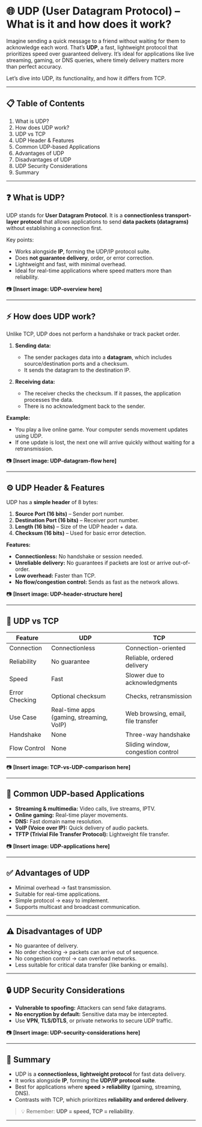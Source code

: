 

# 🌐 **UDP (User Datagram Protocol) – What is it and how does it work?**

Imagine sending a quick message to a friend without waiting for them to acknowledge each word. That’s **UDP**, a fast, lightweight protocol that prioritizes speed over guaranteed delivery. It’s ideal for applications like live streaming, gaming, or DNS queries, where timely delivery matters more than perfect accuracy.

Let’s dive into UDP, its functionality, and how it differs from TCP.

---

## 📋 **Table of Contents**

1. What is UDP?
2. How does UDP work?
3. UDP vs TCP
4. UDP Header & Features
5. Common UDP-based Applications
6. Advantages of UDP
7. Disadvantages of UDP
8. UDP Security Considerations
9. Summary

---

## ❓ **What is UDP?**

UDP stands for **User Datagram Protocol**. It is a **connectionless transport-layer protocol** that allows applications to send **data packets (datagrams)** without establishing a connection first.

Key points:

* Works alongside **IP**, forming the UDP/IP protocol suite.
* Does **not guarantee delivery**, order, or error correction.
* Lightweight and fast, with minimal overhead.
* Ideal for real-time applications where speed matters more than reliability.

📷 **[Insert image: UDP-overview here]**

---

## ⚡ **How does UDP work?**

Unlike TCP, UDP does not perform a handshake or track packet order.

1. **Sending data:**

   * The sender packages data into a **datagram**, which includes source/destination ports and a checksum.
   * It sends the datagram to the destination IP.

2. **Receiving data:**

   * The receiver checks the checksum. If it passes, the application processes the data.
   * There is no acknowledgment back to the sender.

**Example:**

* You play a live online game. Your computer sends movement updates using UDP.
* If one update is lost, the next one will arrive quickly without waiting for a retransmission.

📷 **[Insert image: UDP-datagram-flow here]**

---

## ⚙️ **UDP Header & Features**

UDP has a **simple header** of 8 bytes:

1. **Source Port (16 bits)** – Sender port number.
2. **Destination Port (16 bits)** – Receiver port number.
3. **Length (16 bits)** – Size of the UDP header + data.
4. **Checksum (16 bits)** – Used for basic error detection.

**Features:**

* **Connectionless:** No handshake or session needed.
* **Unreliable delivery:** No guarantees if packets are lost or arrive out-of-order.
* **Low overhead:** Faster than TCP.
* **No flow/congestion control:** Sends as fast as the network allows.

📷 **[Insert image: UDP-header-structure here]**

---

## 🔄 **UDP vs TCP**

| Feature        | UDP                                      | TCP                                |
| -------------- | ---------------------------------------- | ---------------------------------- |
| Connection     | Connectionless                           | Connection-oriented                |
| Reliability    | No guarantee                             | Reliable, ordered delivery         |
| Speed          | Fast                                     | Slower due to acknowledgments      |
| Error Checking | Optional checksum                        | Checks, retransmission             |
| Use Case       | Real-time apps (gaming, streaming, VoIP) | Web browsing, email, file transfer |
| Handshake      | None                                     | Three-way handshake                |
| Flow Control   | None                                     | Sliding window, congestion control |

📷 **[Insert image: TCP-vs-UDP-comparison here]**

---

## 🎯 **Common UDP-based Applications**

* **Streaming & multimedia:** Video calls, live streams, IPTV.
* **Online gaming:** Real-time player movements.
* **DNS:** Fast domain name resolution.
* **VoIP (Voice over IP):** Quick delivery of audio packets.
* **TFTP (Trivial File Transfer Protocol):** Lightweight file transfer.

📷 **[Insert image: UDP-applications here]**

---

## ✅ **Advantages of UDP**

* Minimal overhead → fast transmission.
* Suitable for real-time applications.
* Simple protocol → easy to implement.
* Supports multicast and broadcast communication.

---

## ⚠️ **Disadvantages of UDP**

* No guarantee of delivery.
* No order checking → packets can arrive out of sequence.
* No congestion control → can overload networks.
* Less suitable for critical data transfer (like banking or emails).

---

## 🔒 **UDP Security Considerations**

* **Vulnerable to spoofing:** Attackers can send fake datagrams.
* **No encryption by default:** Sensitive data may be intercepted.
* Use **VPN**, **TLS/DTLS**, or private networks to secure UDP traffic.

📷 **[Insert image: UDP-security-considerations here]**

---

## 📝 **Summary**

* UDP is a **connectionless, lightweight protocol** for fast data delivery.
* It works alongside **IP**, forming the **UDP/IP protocol suite**.
* Best for applications where **speed > reliability** (gaming, streaming, DNS).
* Contrasts with TCP, which prioritizes **reliability and ordered delivery**.

> 💡 Remember: **UDP = speed, TCP = reliability**.

---